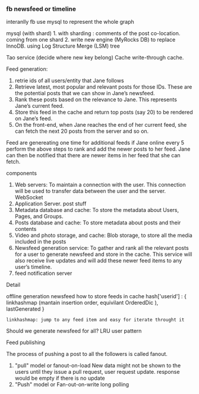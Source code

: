 ### fb newsfeed or timeline


interanlly fb use mysql to represent the whole graph

mysql  (with shard)
    1. with sharding : comments of the post co-location. coming from one shard
    2. write new engine (MyRocks DB) to replace InnoDB. using Log Structure Merge (LSM) tree

Tao service (decide where new key belong)
Cache  write-through cache.


Feed generation:

1. retrie ids of all users/entity that Jane follows
2. Retrieve latest, most popular and relevant posts for those IDs. These are the potential posts that we can show in Jane’s newsfeed.
3. Rank these posts based on the relevance to Jane. This represents Jane’s current feed.
4. Store this feed in the cache and return top posts (say 20) to be rendered on Jane’s feed.
5. On the front-end, when Jane reaches the end of her current feed, she can fetch the next 20 posts from the server and so on.

Feed are genereating one time
for additional feeds
    if Jane online
         every 5 perform the above steps to rank and add the newer posts to her feed. Jane can then be notified that there are newer items in her feed that she can fetch.

components
1. Web servers: To maintain a connection with the user. This connection will be used to transfer data between the user and the server. WebSocket
2. Application Server. post stuff
3. Metadata database and cache: To store the metadata about Users, Pages, and Groups.
4. Posts database and cache: To store metadata about posts and their contents
5. Video and photo storage, and cache: Blob storage, to store all the media included in the posts
6. Newsfeed generation service: To gather and rank all the relevant posts for a user to generate newsfeed and store in the cache. This service will also receive live updates and will add these newer feed items to any user’s timeline.
7. feed notification server



Detail

offline generation newsfeed
how to store feeds in cache
    hash['userid'] : { linkhashmap (mantain insertion order, equivilant OrderedDic ), lastGenerated }
   

    linkhashmap: jump to any feed item and easy for iterate throught it
Should we generate newsfeed for all?
    LRU
    user pattern


Feed publishing

The process of pushing a post to all the followers is called fanout.



1. "pull" model or fanout-on-load
New data might not be shown to the users until they issue a pull request, user request update. response would be empty if there is no update
2. "Push" model or Fan-out-on-write
    long polling